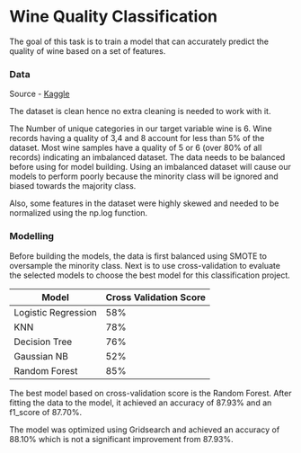# Wine Quality Classification

The goal of this task is to train a model that can accurately predict the quality of wine based on a set of features.

### Data 

Source - [Kaggle](https://www.kaggle.com/datasets/yasserh/wine-quality-dataset)

The dataset is clean hence no extra cleaning is needed to work with it.

The Number of unique categories in our target variable wine is 6. Wine records having a quality of 3,4 and 8 account for less than 5% of the dataset. Most wine samples have a quality of 5 or 6 (over 80% of all records) indicating an imbalanced dataset. The data needs to be balanced before using for model building. Using an imbalanced dataset will cause our models to perform poorly because the minority class will be ignored and biased towards the majority class.

Also, some features in the dataset were highly skewed and needed to be normalized using the np.log function.

### Modelling

Before building the models, the data is first balanced using SMOTE to oversample the minority class. Next is to use cross-validation to evaluate the selected models to choose the best model for this classification project.

| Model | Cross Validation Score |
|---|---|
| Logistic Regression | 58% |
| KNN | 78% |
| Decision Tree | 76% |
| Gaussian NB | 52% |
| Random Forest | 85% |

The best model based on cross-validation score is the Random Forest. After fitting the data to the model, it achieved an accuracy of 87.93% and an f1_score of 87.70%.

The model was optimized using Gridsearch and achieved an accuracy of 88.10% which is not a significant improvement from 87.93%.
